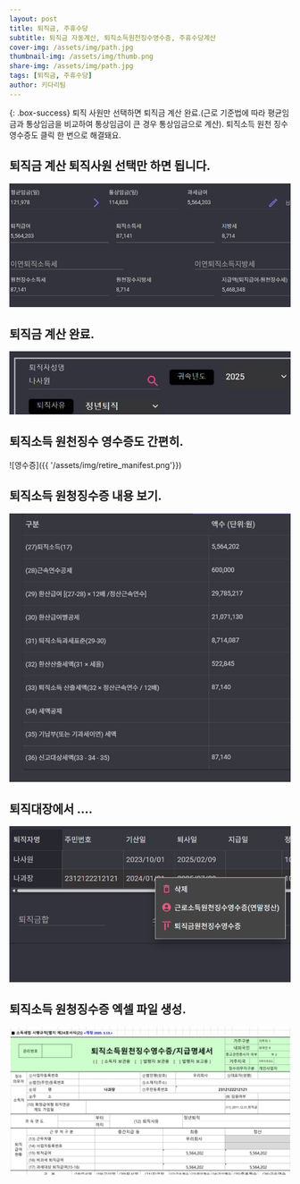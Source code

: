 ```yaml
---
layout: post
title: 퇴직금, 주휴수당
subtitle: 퇴직금 자동계산, 퇴직소득원천징수영수증, 주휴수당계산
cover-img: /assets/img/path.jpg
thumbnail-img: /assets/img/thumb.png
share-img: /assets/img/path.jpg
tags: [퇴직금, 주휴수당]
author: 키다리팀
---
```


{: .box-success}
퇴직 사원만 선택하면 퇴직금 계산 완료.(근로 기준법에 따라 평균임금과 통상임금을 비교하여 통상임금이 큰 경우 통상임금으로 계산). 퇴직소득 원천 징수 영수증도 클릭 한 번으로 해결돼요.   

## 퇴직금 계산 퇴직사원 선택만 하면 됩니다. 

![퇴직금](/assets/img/retire_calc.png)

## 퇴직금 계산 완료. 

![퇴직금](/assets/img/retirementcalc.png)


## 퇴직소득 원천징수 영수증도 간편히. 

![영수증]({{ '/assets/img/retire_manifest.png'}})

## 퇴직소득 원청징수증 내용 보기. 

![퇴직금](/assets/img/retire_form.png)

## 퇴직대장에서 .... 

![퇴직금](/assets/img/retire_menu.png)

## 퇴직소득 원청징수증 엑셀 파일 생성. 

![퇴직금](/assets/img/retire_excel.png)

